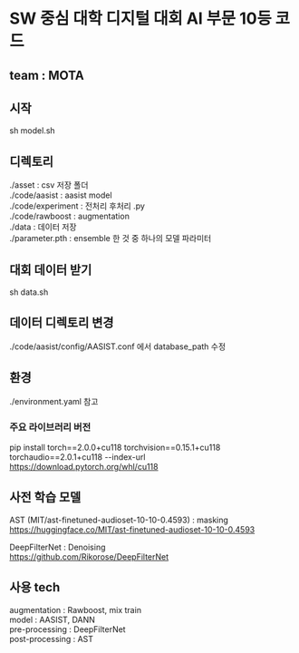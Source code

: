 # SW 중심 대학 디지털 대회 AI 부문 10등 코드
## team : MOTA

## 시작
sh model.sh

## 디렉토리
./asset : csv 저장 폴더 <br />
./code/aasist : aasist model <br />
./code/experiment : 전처리 후처리 .py <br />
./code/rawboost : augmentation <br />
./data : 데이터 저장 <br />
./parameter.pth : ensemble 한 것 중 하나의 모델 파라미터 <br />

## 대회 데이터 받기
sh data.sh

## 데이터 디렉토리 변경
./code/aasist/config/AASIST.conf 에서 database_path 수정

## 환경
./environment.yaml 참고

### 주요 라이브러리 버전 
pip install torch==2.0.0+cu118 torchvision==0.15.1+cu118 torchaudio==2.0.1+cu118 --index-url https://download.pytorch.org/whl/cu118

## 사전 학습 모델
AST (MIT/ast-finetuned-audioset-10-10-0.4593) : masking <br />
https://huggingface.co/MIT/ast-finetuned-audioset-10-10-0.4593 <br />

DeepFilterNet : Denoising <br />
https://github.com/Rikorose/DeepFilterNet <br />

## 사용 tech
augmentation : Rawboost, mix train <br />
model : AASIST, DANN <br />
pre-processing : DeepFilterNet <br />
post-processing : AST <br />
